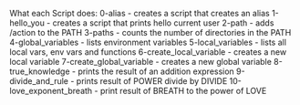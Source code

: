 What each Script does:
0-alias - creates a script that creates an alias
1-hello_you - creates a script that prints hello current user
2-path - adds /action to the PATH
3-paths - counts the number of directories in the PATH
4-global_variables -  lists environment variables
5-local_variables - lists all local vars, env vars and functions
6-create_local_variable - creates a new local variable
7-create_global_variable - creates a new global variable
8-true_knowledge - prints the result of an addition expression
9-divide_and_rule - prints result of POWER divide by DIVIDE
10-love_exponent_breath - print result of BREATH to the power of LOVE
